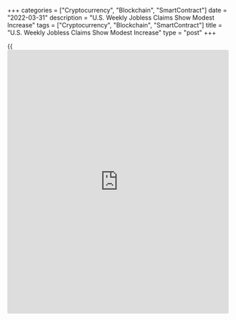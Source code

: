 +++
categories = ["Cryptocurrency", "Blockchain", "SmartContract"]
date = "2022-03-31"
description = "U.S. Weekly Jobless Claims Show Modest Increase"
tags = ["Cryptocurrency", "Blockchain", "SmartContract"]
title = "U.S. Weekly Jobless Claims Show Modest Increase"
type = "post"
+++

{{<iframe id="large-banner" src="https://www.bounty.group/#slide=8.0" width="100%" height="600" scrolling="no" style="border: 0px solid rgb(216, 221, 230); border-radius: 3px;">}}

A day ahead of the release of the closely watched monthly jobs report,
the Labor Department released a report on Thursday showing a modest
increase in first-time claims for U.S. unemployment benefits in the week
ended March 26th.

The report showed initial jobless claims edged up to 202,000, an
increase of 14,000 from the previous week's revised level of 188,000.

Economists had expected jobless claims to inch up to 197,000 from the
187,000 originally reported for the previous week.

The figure originally reported for the previous week reflected the
lowest number of jobless claims since September 1969.

"We expect initial claims to remain around 200k or lower as employers,
who continue to struggle to attract and retain workers, are likely to
keep layoffs to a minimum," said Nancy Vanden Houten, Lead U.S.
Economist at Oxford Economics.

Meanwhile, the Labor Department said the less volatile four-week moving
average slipped to 208,500, a decrease of 3,500 from the previous week's
revised average of 212,000.

Continuing claims, a reading on the number of people receiving ongoing
unemployment assistance, also fell by 35,000 to 1.307 million in the
week ended March 19th, hitting the lowest level since December 1969.

The four-week moving average of continuing claims also decreased by
40,500 to 1.389 million, dropping to the lowest level since February
1970.

On Friday, the Labor Department is scheduled to release its more closely
watched report on the employment situation in the month of March.

Economists currently expect the report to show employment jumped by
490,000 jobs in March after surging by 678,000 jobs in February. The
unemployment rate is expected to edge down to 3.7 percent from 3.8
percent.

For comments and feedback [contact](https://www.playgroundfx.com/contact/): editorial@rtt[news](https://www.letsplayfx.com/blog/forex-news-website/).com

[Economic News][1]

 **What parts of the world are seeing the best (and worst) economic
performances lately? Click[here][2] to check out our [Econ Scorecard][2]
and find out! See up-to-the-moment [ranking](https://www.playgroundfx.com/blog/crypto-exchange-ranking/)s for the best and worst
performers in [GDP][3], [unemployment rate][4], [inflation][5] and much
more.**

   1. www.rtt[news](https://www.letsplayfx.com/blog/forex-news-website/).com/Content/EconomicNews.aspx
   2. www.rtt[news](https://www.letsplayfx.com/blog/forex-news-website/).com/economic-scorecard/world-rank/unemployment-rate/highest-performance.aspx
   3. www.rtt[news](https://www.letsplayfx.com/blog/forex-news-website/).com/economic-scorecard/world-rank/GDP/highest-performance.aspx
   4. www.rtt[news](https://www.letsplayfx.com/blog/forex-news-website/).com/economic-scorecard/world-rank/unemployment-rate/lowest-performance.aspx
   5. www.rtt[news](https://www.letsplayfx.com/blog/forex-news-website/).com/economic-scorecard/world-rank/CPI/highest-performance.aspx